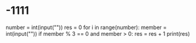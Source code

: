 # -1111
number = int(input("")) res = 0  for i in range(number):     member = int(input(""))     if member % 3 == 0 and member > 0:         res = res + 1 print(res)
